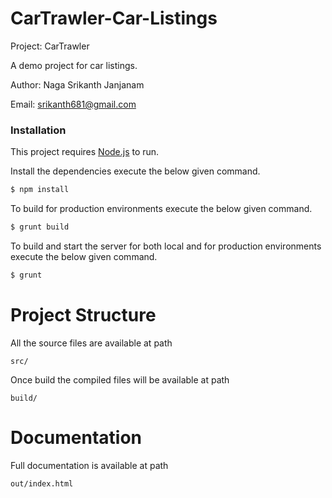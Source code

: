 # CarTrawler-Car-Listings

Project: CarTrawler

A demo project for car listings.

Author: Naga Srikanth Janjanam

Email: srikanth681@gmail.com

### Installation

This project requires [Node.js](https://nodejs.org/) to run.

Install the dependencies execute the below given command.

```sh
$ npm install
```

To build for production environments execute the below given command.

```sh
$ grunt build
```

To build and start the server for both local and for production environments execute the below given command.

```sh
$ grunt
```


# Project Structure


All the source files are available at path
```
src/
```
Once build the compiled files will be available at path
```
build/
```

# Documentation

Full documentation is available at path

```
out/index.html
```
